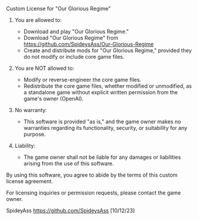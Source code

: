 Custom License for "Our Glorious Regime"

1. You are allowed to:
   - Download and play "Our Glorious Regime."
   - Download "Our Glorious Regime" from https://github.com/SpideysAss/Our-Glorious-Regime
   - Create and distribute mods for "Our Glorious Regime," provided they do not modify or include core game files.

2. You are NOT allowed to:
   - Modify or reverse-engineer the core game files.
   - Redistribute the core game files, whether modified or unmodified, as a standalone game without explicit written permission from the game's owner (OpenAI).

3. No warranty:
   - This software is provided "as is," and the game owner makes no warranties regarding its functionality, security, or suitability for any purpose.

4. Liability:
   - The game owner shall not be liable for any damages or liabilities arising from the use of this software.

By using this software, you agree to abide by the terms of this custom license agreement.

For licensing inquiries or permission requests, please contact the game owner.

SpideyAss
https://github.com/SpideysAss
[10/12/23]
